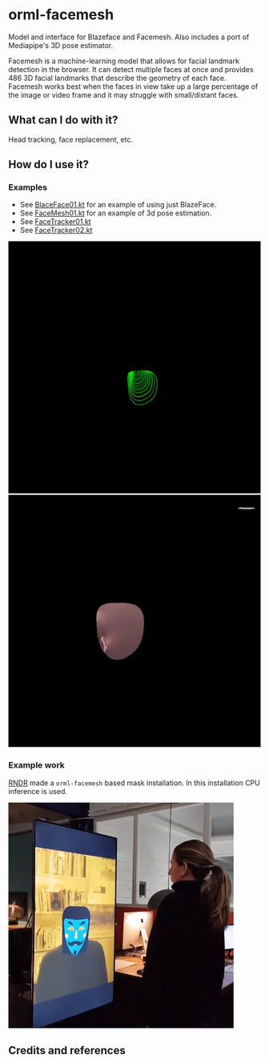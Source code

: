 # orml-facemesh

Model and interface for Blazeface and Facemesh. Also includes a port of Mediapipe's 3D pose estimator.

Facemesh is a machine-learning model that allows for facial landmark detection in the browser. It can detect multiple faces at once and provides 486 3D facial landmarks that describe the geometry of each face. Facemesh works best when the faces in view take up a large percentage of the image or video frame and it may struggle with small/distant faces.

## What can I do with it?

Head tracking, face replacement, etc.

## How do I use it?

### Examples
* See [BlaceFace01.kt](src/demo/kotlin/BlazeFace01.kt) for an example of using just BlazeFace.
* See [FaceMesh01.kt](src/demo/kotlin/FaceMesh01.kt) for an example of 3d pose estimation. 
* See [FaceTracker01.kt](src/demo/kotlin/FaceTracker01.kt)
* See [FaceTracker02.kt](src/demo/kotlin/FaceTracker01.kt)

![tunnel-01](images/tunnel-01.gif)
![complex-01](images/complex-01.gif)

### Example work

[RNDR](https://rndr.studio) made a `orml-facemesh` based mask installation. In this installation CPU inference is used.

[![Guy Fawkes demo](images/vimeo-01.png)](https://vimeo.com/591014102 "Guy Fawkes demo")


## Credits and references
